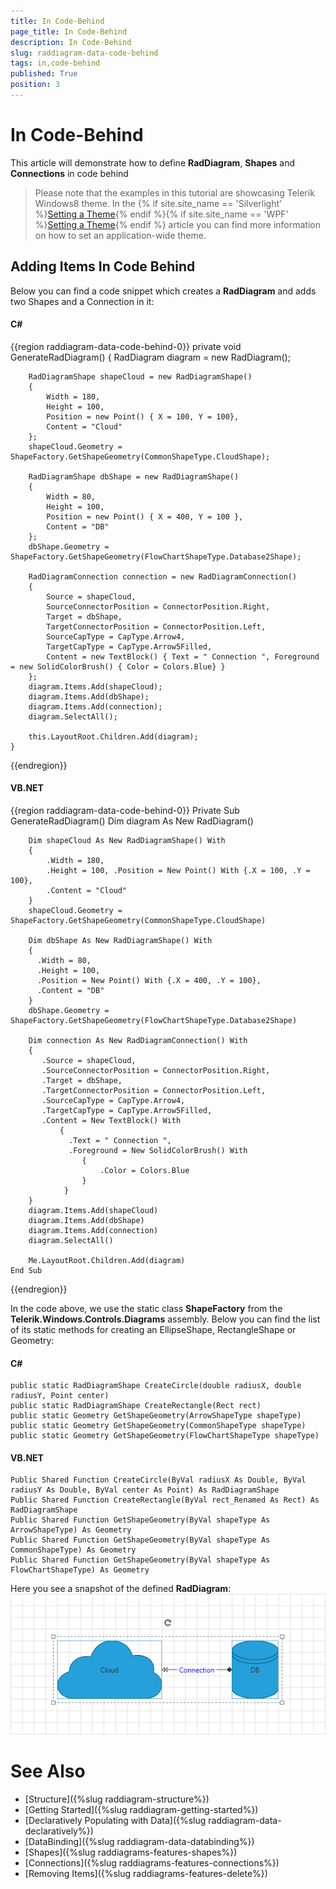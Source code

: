 ```yaml
---
title: In Code-Behind
page_title: In Code-Behind
description: In Code-Behind
slug: raddiagram-data-code-behind
tags: in,code-behind
published: True
position: 3
---
```


# In Code-Behind

This article will demonstrate how to define __RadDiagram__, __Shapes__ and __Connections__ in code behind	  

>Please note that the examples in this tutorial are showcasing Telerik Windows8 theme. In the {% if site.site_name == 'Silverlight' %}[Setting a Theme](http://www.telerik.com/help/silverlight/common-styling-apperance-setting-theme.html#Setting_Application-Wide_Built-In_Theme_in_the_Code-Behind){% endif %}{% if site.site_name == 'WPF' %}[Setting a Theme](http://www.telerik.com/help/wpf/common-styling-apperance-setting-theme-wpf.html#Setting_Application-Wide_Built-In_Theme_in_the_Code-Behind){% endif %} article you can find more information on how to set an application-wide theme.		

## Adding Items In Code Behind

Below you can find a code snippet which creates a __RadDiagram__ and adds two Shapes and a Connection in it:
		
#### __C#__
{{region raddiagram-data-code-behind-0}}
	private void GenerateRadDiagram()
	{
	    RadDiagram diagram = new RadDiagram();
	
	    RadDiagramShape shapeCloud = new RadDiagramShape()
	    {
	        Width = 180,
	        Height = 100,
	        Position = new Point() { X = 100, Y = 100},
	        Content = "Cloud"
	    };
	    shapeCloud.Geometry = ShapeFactory.GetShapeGeometry(CommonShapeType.CloudShape);
	
	    RadDiagramShape dbShape = new RadDiagramShape()
	    {
	        Width = 80,
	        Height = 100,
	        Position = new Point() { X = 400, Y = 100 },
	        Content = "DB"
	    };
	    dbShape.Geometry = ShapeFactory.GetShapeGeometry(FlowChartShapeType.Database2Shape);
	
	    RadDiagramConnection connection = new RadDiagramConnection()
	    {
	        Source = shapeCloud,
	        SourceConnectorPosition = ConnectorPosition.Right,
	        Target = dbShape,
	        TargetConnectorPosition = ConnectorPosition.Left,
	        SourceCapType = CapType.Arrow4,
	        TargetCapType = CapType.Arrow5Filled,
	        Content = new TextBlock() { Text = " Connection ", Foreground = new SolidColorBrush() { Color = Colors.Blue} }
	    };
	    diagram.Items.Add(shapeCloud);
	    diagram.Items.Add(dbShape);
	    diagram.Items.Add(connection);
	    diagram.SelectAll();
	
	    this.LayoutRoot.Children.Add(diagram);
	}
{{endregion}}

#### __VB.NET__
{{region raddiagram-data-code-behind-0}}
	Private Sub GenerateRadDiagram()
	    Dim diagram As New RadDiagram()
	
	    Dim shapeCloud As New RadDiagramShape() With
	    {
	        .Width = 180,
	        .Height = 100, .Position = New Point() With {.X = 100, .Y = 100},
	        .Content = "Cloud"
	    }
	    shapeCloud.Geometry = ShapeFactory.GetShapeGeometry(CommonShapeType.CloudShape)
	
	    Dim dbShape As New RadDiagramShape() With
	    {
	      .Width = 80,
	      .Height = 100,
	      .Position = New Point() With {.X = 400, .Y = 100},
	      .Content = "DB"
	    }
	    dbShape.Geometry = ShapeFactory.GetShapeGeometry(FlowChartShapeType.Database2Shape)
	
	    Dim connection As New RadDiagramConnection() With
	    {
	       .Source = shapeCloud,
	       .SourceConnectorPosition = ConnectorPosition.Right,
	       .Target = dbShape,
	       .TargetConnectorPosition = ConnectorPosition.Left,
	       .SourceCapType = CapType.Arrow4,
	       .TargetCapType = CapType.Arrow5Filled,
	       .Content = New TextBlock() With
	           {
	             .Text = " Connection ",
	             .Foreground = New SolidColorBrush() With
	                {
	                    .Color = Colors.Blue
	                }
	            }
	    }
	    diagram.Items.Add(shapeCloud)
	    diagram.Items.Add(dbShape)
	    diagram.Items.Add(connection)
	    diagram.SelectAll()
	
	    Me.LayoutRoot.Children.Add(diagram)
	End Sub
{{endregion}}

In the code above, we use the static class __ShapeFactory__ from the __Telerik.Windows.Controls.Diagrams__ assembly. Below you can find the list of its static methods for creating an EllipseShape, RectangleShape or Geometry:
		  
#### __C#__		
	public static RadDiagramShape CreateCircle(double radiusX, double radiusY, Point center)
	public static RadDiagramShape CreateRectangle(Rect rect)
	public static Geometry GetShapeGeometry(ArrowShapeType shapeType)
	public static Geometry GetShapeGeometry(CommonShapeType shapeType)
	public static Geometry GetShapeGeometry(FlowChartShapeType shapeType)

#### __VB.NET__
	Public Shared Function CreateCircle(ByVal radiusX As Double, ByVal radiusY As Double, ByVal center As Point) As RadDiagramShape
	Public Shared Function CreateRectangle(ByVal rect_Renamed As Rect) As RadDiagramShape
	Public Shared Function GetShapeGeometry(ByVal shapeType As ArrowShapeType) As Geometry
	Public Shared Function GetShapeGeometry(ByVal shapeType As CommonShapeType) As Geometry
	Public Shared Function GetShapeGeometry(ByVal shapeType As FlowChartShapeType) As Geometry

Here you see a snapshot of the defined __RadDiagram__:
![raddiagrams-populating-with-data-in-code-behind](images/raddiagrams-populating-with-data-in-code-behind.png)

# See Also
 * [Structure]({%slug raddiagram-structure%})
 * [Getting Started]({%slug raddiagram-getting-started%})
 * [Declaratively Populating with Data]({%slug raddiagram-data-declaratively%})
 * [DataBinding]({%slug raddiagram-data-databinding%})
 * [Shapes]({%slug raddiagrams-features-shapes%})
 * [Connections]({%slug raddiagrams-features-connections%})
 * [Removing Items]({%slug raddiagrams-features-delete%})
